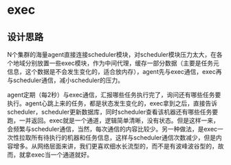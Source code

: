 # exec

## 设计思路

N个集群的海量agent直接连接scheduler模块，对scheduler模块压力太大，在各个地域分别放置一些exec模块，作为中间代理，缓存一部分数据（主要是任务元信息，这个数据是不会发生变化的，适合放内存），agent先与exec通信，exec再与scheduler通信，减小scheduler的压力。

agent定期（每2秒）与exec通信，汇报哪些任务执行完了，询问还有哪些任务要执行。agent心跳上来的任务，都是状态发生变化的，exec拿到之后，直接告诉scheduler，scheduler更新数据库，同时scheduler查看该机器还有哪些任务要跑，一并返回。exec就是一个通道，逻辑简单清晰，没有状态。但是这样一来，会频繁与scheduler通信，当然，每次通信的内容比较少。另一种做法，是exec一次性拉取所有待执行的机器和任务信息，这样与scheduler通信次数减少，但是内容增多。从网络层面来讲，我们更喜欢细水长流型的，而不是有波峰波谷型的，故而，就拿exec当一个通道就好。
